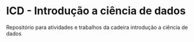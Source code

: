 # ICD - Introdução a ciência de dados
Repositório para atividades e trabalhos da cadeira introdução a ciência de dados
